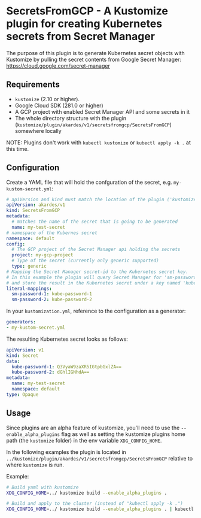 # SecretsFromGCP - A Kustomize plugin for creating Kubernetes secrets from Secret Manager

The purpose of this plugin is to generate Kubernetes secret objects with Kustomize 
by pulling the secret contents from Google Secret Manager: https://cloud.google.com/secret-manager

## Requirements
* `kustomize` (2.10 or higher).
* Google Cloud SDK (281.0 or higher)
* A GCP project with enabled Secret Manager API and some secrets in it
* The whole directory structure with the plugin (`kustomize/plugin/akardes/v1/secretsfromgcp/SecretsFromGCP`) somewhere locally

NOTE: Plugins don't work with `kubectl kustomize` or `kubectl apply -k .` at this time.

## Configuration
Create a YAML file that will hold the confguration of the secret, e.g. `my-kustom-secret.yml`:
```yaml
# apiVersion and kind must match the location of the plugin ('kustomize/plugin/akardes/v1/secretsfromgcp/SecretsFromGCP')
apiVersion: akardes/v1
kind: SecretsFromGCP
metadata:
  # matches the name of the secret that is going to be generated
  name: my-test-secret
# namespace of the Kubernes secret
namespace: default
config:
  # The GCP project of the Secret Manager api holding the secrets
  project: my-gcp-project
  # Type of the secret (currently only generic supported)
  type: generic
# Mapping the Secret Manager secret-id to the Kubernetes secret key.
# In this example the plugin will query Secret Manager for 'sm-password-1'
# and store the result in the Kubernetes secret under a key named 'kube-password-1'
literal-mappings:
  sm-password-1: kube-password-1
  sm-password-2: kube-password-2
```

In your `kustomization.yml`, reference to the configuration as a generator:
```yaml
generators:
- my-kustom-secret.yml
```

The resulting Kubernetes secret looks as follows:
```yaml
apiVersion: v1
kind: Secret
data:
  kube-password-1: Q3VyaW9zaXR5IGtpbGxlZA==
  kube-password-2: dGhlIGNhdA==
metadata:
  name: my-test-secret
  namespace: default
type: Opaque
```

## Usage
Since plugins are an alpha feature of kustomize, you'll need to use the `--enable_alpha_plugins` flag
as well as setting the kustomize plugins home path (the `kustomize` folder) in the env variable `XDG_CONFIG_HOME`.

In the following examples the plugin is located in `../kustomize/plugin/akardes/v1/secretsfromgcp/SecretsFromGCP` relative to where `kustomize` is run.

Example:
```bash
# Build yaml with kustomize 
XDG_CONFIG_HOME=../ kustomize build --enable_alpha_plugins .

# Build and apply to the cluster (instead of "kubectl apply -k .")
XDG_CONFIG_HOME=../ kustomize build --enable_alpha_plugins . | kubectl apply -f -
```
